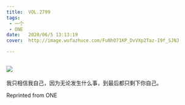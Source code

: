 ```yaml
---
title:	VOL.2799
tags:
 - 一个
 - ONE
date:	2020/06/5 13:13:19
cover:	http://image.wufazhuce.com/FuNhO71KP_DvVXp2Taz-I9f_SJNJ

---
```

![](http://image.wufazhuce.com/FuNhO71KP_DvVXp2Taz-I9f_SJNJ)
---

我只相信我自己，因为无论发生什么事，到最后都只剩下你自己。
 
Reprinted from ONE
